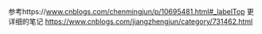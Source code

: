 参考https://www.cnblogs.com/chenmingjun/p/10695481.html#_labelTop
更详细的笔记
https://www.cnblogs.com/jiangzhengjun/category/731462.html